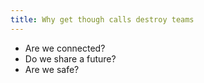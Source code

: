 ```yaml
---
title: Why get though calls destroy teams
---
```


- Are we connected?
- Do we share a future?
- Are we safe?
